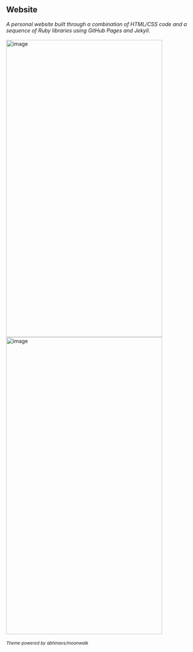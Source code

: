 ## Website

<i>A personal website built through a combination of HTML/CSS code and a sequence of Ruby libraries using GitHub Pages and Jekyll.</i>
<br></br>
<img height="800" width="420" alt="image" src="https://user-images.githubusercontent.com/75505093/167410487-2ea2b531-e441-49e4-941f-5c9cb26cc8fa.png">
<img height="800" width="420" alt="image" src="https://user-images.githubusercontent.com/75505093/167410604-1707433d-3319-4428-9843-ccaa2b2d9deb.png">
<br></br>
<sub>
  <i>Theme powered by abhinavs/moonwalk</i>
</sub>
